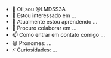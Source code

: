 - 👋 Oii,sou @LMDSS3A
- 👀 Estou interessado em ...
- 🌱 Atualmente estou aprendendo ...
- 💞️ Procuro colaborar em ...
- 📫 Como entrar em contato comigo ...
- 😄 Pronomes: ...
- ⚡ Curiosidades: ...

<!---
LMDSS3A/LMDSS3A is a ✨ special ✨ repository because its `README.md` (this file) appears on your GitHub profile.
You can click the Preview link to take a look at your changes.
--->
